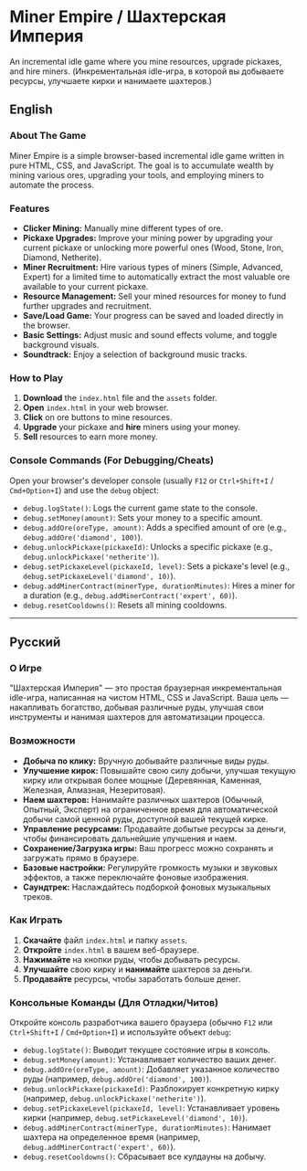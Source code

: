 # Miner Empire / Шахтерская Империя

An incremental idle game where you mine resources, upgrade pickaxes, and hire miners.
(Инкрементальная idle-игра, в которой вы добываете ресурсы, улучшаете кирки и нанимаете шахтеров.)

## English

### About The Game

Miner Empire is a simple browser-based incremental idle game written in pure HTML, CSS, and JavaScript. The goal is to accumulate wealth by mining various ores, upgrading your tools, and employing miners to automate the process.

### Features

* **Clicker Mining:** Manually mine different types of ore.
* **Pickaxe Upgrades:** Improve your mining power by upgrading your current pickaxe or unlocking more powerful ones (Wood, Stone, Iron, Diamond, Netherite).
* **Miner Recruitment:** Hire various types of miners (Simple, Advanced, Expert) for a limited time to automatically extract the most valuable ore available to your current pickaxe.
* **Resource Management:** Sell your mined resources for money to fund further upgrades and recruitment.
* **Save/Load Game:** Your progress can be saved and loaded directly in the browser.
* **Basic Settings:** Adjust music and sound effects volume, and toggle background visuals.
* **Soundtrack:** Enjoy a selection of background music tracks.

### How to Play

1.  **Download** the `index.html` file and the `assets` folder.
2.  **Open** `index.html` in your web browser.
3.  **Click** on ore buttons to mine resources.
4.  **Upgrade** your pickaxe and **hire** miners using your money.
5.  **Sell** resources to earn more money.

### Console Commands (For Debugging/Cheats)

Open your browser's developer console (usually `F12` or `Ctrl+Shift+I` / `Cmd+Option+I`) and use the `debug` object:

* `debug.logState()`: Logs the current game state to the console.
* `debug.setMoney(amount)`: Sets your money to a specific amount.
* `debug.addOre(oreType, amount)`: Adds a specified amount of ore (e.g., `debug.addOre('diamond', 100)`).
* `debug.unlockPickaxe(pickaxeId)`: Unlocks a specific pickaxe (e.g., `debug.unlockPickaxe('netherite')`).
* `debug.setPickaxeLevel(pickaxeId, level)`: Sets a pickaxe's level (e.g., `debug.setPickaxeLevel('diamond', 10)`).
* `debug.addMinerContract(minerType, durationMinutes)`: Hires a miner for a duration (e.g., `debug.addMinerContract('expert', 60)`).
* `debug.resetCooldowns()`: Resets all mining cooldowns.

---

## Русский

### О Игре

"Шахтерская Империя" — это простая браузерная инкрементальная idle-игра, написанная на чистом HTML, CSS и JavaScript. Ваша цель — накапливать богатство, добывая различные руды, улучшая свои инструменты и нанимая шахтеров для автоматизации процесса.

### Возможности

* **Добыча по клику:** Вручную добывайте различные виды руды.
* **Улучшение кирок:** Повышайте свою силу добычи, улучшая текущую кирку или открывая более мощные (Деревянная, Каменная, Железная, Алмазная, Незеритовая).
* **Наем шахтеров:** Нанимайте различных шахтеров (Обычный, Опытный, Эксперт) на ограниченное время для автоматической добычи самой ценной руды, доступной вашей текущей кирке.
* **Управление ресурсами:** Продавайте добытые ресурсы за деньги, чтобы финансировать дальнейшие улучшения и наем.
* **Сохранение/Загрузка игры:** Ваш прогресс можно сохранять и загружать прямо в браузере.
* **Базовые настройки:** Регулируйте громкость музыки и звуковых эффектов, а также переключайте фоновые изображения.
* **Саундтрек:** Наслаждайтесь подборкой фоновых музыкальных треков.

### Как Играть

1.  **Скачайте** файл `index.html` и папку `assets`.
2.  **Откройте** `index.html` в вашем веб-браузере.
3.  **Нажимайте** на кнопки руды, чтобы добывать ресурсы.
4.  **Улучшайте** свою кирку и **нанимайте** шахтеров за деньги.
5.  **Продавайте** ресурсы, чтобы заработать больше денег.

### Консольные Команды (Для Отладки/Читов)

Откройте консоль разработчика вашего браузера (обычно `F12` или `Ctrl+Shift+I` / `Cmd+Option+I`) и используйте объект `debug`:

* `debug.logState()`: Выводит текущее состояние игры в консоль.
* `debug.setMoney(amount)`: Устанавливает количество ваших денег.
* `debug.addOre(oreType, amount)`: Добавляет указанное количество руды (например, `debug.addOre('diamond', 100)`).
* `debug.unlockPickaxe(pickaxeId)`: Разблокирует конкретную кирку (например, `debug.unlockPickaxe('netherite')`).
* `debug.setPickaxeLevel(pickaxeId, level)`: Устанавливает уровень кирки (например, `debug.setPickaxeLevel('diamond', 10)`).
* `debug.addMinerContract(minerType, durationMinutes)`: Нанимает шахтера на определенное время (например, `debug.addMinerContract('expert', 60)`).
* `debug.resetCooldowns()`: Сбрасывает все кулдауны на добычу.
